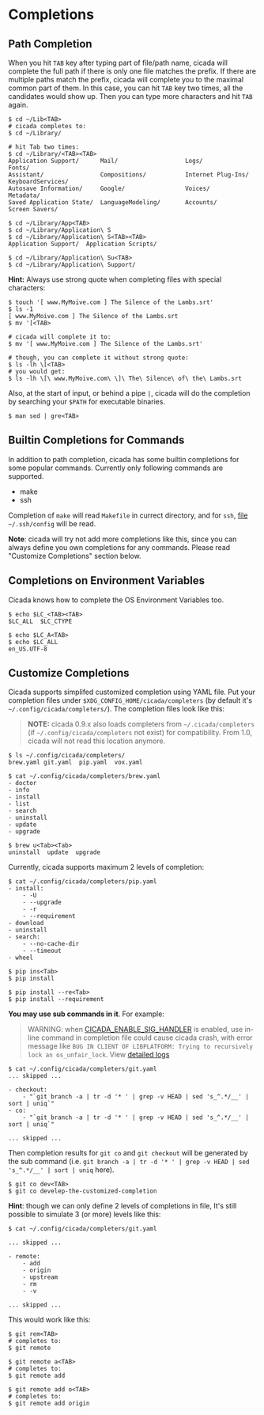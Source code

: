 # Completions

## Path Completion

When you hit `TAB` key after typing part of file/path name, cicada
will complete the full path if there is only one file matches the prefix.
If there are multiple paths match the prefix, cicada will complete you
to the maximal common part of them. In this case, you can hit `TAB` key
two times, all the candidates would show up. Then you can type more characters
and hit `TAB` again.

```
$ cd ~/Lib<TAB>
# cicada completes to:
$ cd ~/Library/

# hit Tab two times:
$ cd ~/Library/<TAB><TAB>
Application Support/      Mail/                   Logs/                     Fonts/
Assistant/                Compositions/           Internet Plug-Ins/        KeyboardServices/
Autosave Information/     Google/                 Voices/                   Metadata/
Saved Application State/  LanguageModeling/       Accounts/                 Screen Savers/

$ cd ~/Library/App<TAB>
$ cd ~/Library/Application\ S
$ cd ~/Library/Application\ S<TAB><TAB>
Application Support/  Application Scripts/

$ cd ~/Library/Application\ Su<TAB>
$ cd ~/Library/Application\ Support/
```

**Hint:** Always use strong quote when completing files with special
characters:

```
$ touch '[ www.MyMoive.com ] The Silence of the Lambs.srt'
$ ls -1
[ www.MyMoive.com ] The Silence of the Lambs.srt
$ mv '[<TAB>

# cicada will complete it to:
$ mv '[ www.MyMoive.com ] The Silence of the Lambs.srt'

# though, you can complete it without strong quote:
$ ls -lh \[<TAB>
# you would get:
$ ls -lh \[\ www.MyMoive.com\ \]\ The\ Silence\ of\ the\ Lambs.srt
```

Also, at the start of input, or behind a pipe `|`, cicada will
do the completion by searching your `$PATH` for executable binaries.

```
$ man sed | gre<TAB>
```

## Builtin Completions for Commands

In addition to path completion, cicada has some builtin completions for some
popular commands. Currently only following commands are supported.

- make
- ssh

Completion of `make` will read `Makefile` in currect directory, and for
`ssh`, [file](https://www.cyberciti.biz/faq/create-ssh-config-file-on-linux-unix/)
`~/.ssh/config` will be read.

**Note**: cicada will try not add more completions like this, since you can
always define you own completions for any commands. Please read "Customize
Completions" section below.

## Completions on Environment Variables

Cicada knows how to complete the OS Environment Variables too.

```
$ echo $LC_<TAB><TAB>
$LC_ALL  $LC_CTYPE

$ echo $LC_A<TAB>
$ echo $LC_ALL
en_US.UTF-8
```

## Customize Completions

Cicada supports simplifed customized completion using YAML file.
Put your completion files under `$XDG_CONFIG_HOME/cicada/completers`
(by default it's `~/.config/cicada/completers/`).
The completion files look like this:

> **NOTE:** cicada 0.9.x also loads completers from `~/.cicada/completers`
> (if `~/.config/cicada/completers` not exist) for
> compatibility. From 1.0, cicada will not read this location anymore.

```
$ ls ~/.config/cicada/completers/
brew.yaml git.yaml  pip.yaml  vox.yaml

$ cat ~/.config/cicada/completers/brew.yaml
- doctor
- info
- install
- list
- search
- uninstall
- update
- upgrade

$ brew u<Tab><Tab>
uninstall  update  upgrade
```

Currently, cicada supports maximum 2 levels of completion:

```
$ cat ~/.config/cicada/completers/pip.yaml
- install:
    - -U
    - --upgrade
    - -r
    - --requirement
- download
- uninstall
- search:
    - --no-cache-dir
    - --timeout
- wheel

$ pip ins<Tab>
$ pip install

$ pip install --re<Tab>
$ pip install --requirement
```

**You may use sub commands in it**. For example:

> WARNING: when
> [CICADA_ENABLE_SIG_HANDLER](https://github.com/mitnk/cicada/blob/master/docs/envs.md#cicada_enable_sig_handler)
> is enabled, use in-line command in completion file could cause cicada crash,
> with error message like `BUG IN CLIENT OF LIBPLATFORM: Trying to recursively
> lock an os_unfair_lock`. View [detailed logs](https://pastebin.com/3krRLUNp)

```
$ cat ~/.config/cicada/completers/git.yaml
... skipped ...

- checkout:
    - "`git branch -a | tr -d '* ' | grep -v HEAD | sed 's_^.*/__' | sort | uniq`"
- co:
    - "`git branch -a | tr -d '* ' | grep -v HEAD | sed 's_^.*/__' | sort | uniq`"

... skipped ...
```

Then completion results for `git co` and `git checkout` will be generated by
the sub command (i.e. `git branch -a | tr -d '* ' | grep -v HEAD | sed 's_^.*/__' | sort | uniq` here).

```
$ git co dev<TAB>
$ git co develep-the-customized-completion
```

**Hint**: though we can only define 2 levels of completions in file, It's
still possible to simulate 3 (or more) levels like this:

```
$ cat ~/.config/cicada/completers/git.yaml

... skipped ...

- remote:
    - add
    - origin
    - upstream
    - rm
    - -v

... skipped ...
```

This would work like this:
```
$ git rem<TAB>
# completes to:
$ git remote

$ git remote a<TAB>
# completes to:
$ git remote add

$ git remote add o<TAB>
# completes to:
$ git remote add origin
```
